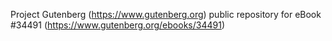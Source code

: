 Project Gutenberg (https://www.gutenberg.org) public repository for eBook #34491 (https://www.gutenberg.org/ebooks/34491)
